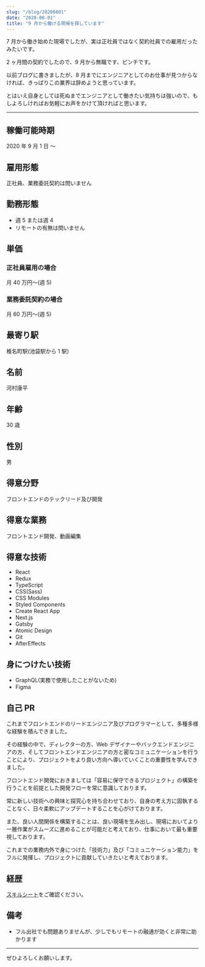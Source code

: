 ```yaml
---
slug: "/blog/20200801"
date: "2020-08-01"
title: "9 月から働ける現場を探しています"
---
```


7 月から働き始めた現場でしたが、実は正社員ではなく契約社員での雇用だったみたいです。

2 ヶ月間の契約でしたので、9 月から無職です、ピンチです。

以前ブログに書きましたが、8 月までにエンジニアとしてのお仕事が見つからなければ、きっぱりこの業界は辞めようと思っています。

とはいえ自身としては死ぬまでエンジニアとして働きたい気持ちは強いので、もしよろしければお気軽にお声をかけて頂ければと思います。

---

## 稼働可能時期

2020 年 9 月 1 日 〜

## 雇用形態

正社員、業務委託契約は問いません

## 勤務形態

- 週 5 または週 4
- リモートの有無は問いません

## 単価

### 正社員雇用の場合

月 40 万円〜(週 5)

### 業務委託契約の場合

月 60 万円〜(週 5)

## 最寄り駅

椎名町駅(池袋駅から 1 駅)

## 名前

河村康平

## 年齢

30 歳

## 性別

男

## 得意分野

フロントエンドのテックリード及び開発

## 得意な業務

フロントエンド開発、動画編集

## 得意な技術

- React
- Redux
- TypeScript
- CSS(Sass)
- CSS Modules
- Styled Components
- Create React App
- Next.js
- Gatsby
- Atomic Design
- Git
- AfterEffects

## 身につけたい技術

- GraphQL(実務で使用したことがないため)
- Figma

## 自己 PR

これまでフロントエンドのリードエンジニア及びプログラマーとして、多種多様な経験を積んできました。

その経験の中で、ディレクターの方、Web デザイナーやバックエンドエンジニアの方、そしてフロントエンドエンジニアの方と密なコミュニケーションを行うことにより、プロジェクトをより良い方向へ導いていくことの重要性を学んできました。

フロントエンド開発におきましては「容易に保守できるプロジェクト」の構築を行うことを前提とした開発フローを常に意識しております。

常に新しい技術への興味と探究心を持ち合わせており、自身の考え方に固執することなく、日々柔軟にアップデートすることを心がけております。

また、良い人間関係を構築することは、良い現場を生み出し、現場においてより一層作業がスムーズに進めることが可能だと考えており、仕事において最も重要視しております。

これまでの業務内外で身につけた「技術力」及び「コミュニケーション能力」をフルに発揮し、プロジェクトに貢献していきたいと考えております。

## 経歴

[スキルシート](https://kk-web.link/about/resume)をご確認ください。

## 備考

- フル出社でも問題ありませんが、少しでもリモートの融通が効くと非常に助かります

---

ぜひよろしくお願いします。
